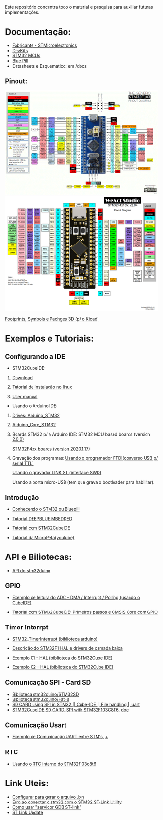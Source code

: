 Este repositório concentra todo o material e pesquisa para auxiliar futuras implementações.

# Documentação:
- [Fabricante - STMicroelectronics](https://www.st.com/content/st_com/en/stm32-mcu-developer-zone.html)
- [DevKits](https://stm32-base.org/boards/)
- [STM32 MCUs](https://www.st.com/en/microcontrollers-microprocessors/stm32-mainstream-mcus.html)
- [Blue Pill](https://stm32-base.org/boards/STM32F103C8T6-Blue-Pill.html)
- Datasheets e Esquematico: em /docs

## Pinout:
![BluePill](STM32/docs/BluePill_Pinout.png)
![BlackPill](STM32/docs/BlackPill_Pinout.png)

[Footprints, Symbols e Pachges 3D (p/ o Kicad)](https://github.com/yet-another-average-joe/Kicad-STM32)


# Exemplos e Tutoriais:
## Configurando a IDE
- STM32CubeIDE: 
1. [Download](https://www.st.com/en/development-tools/stm32cubeide.html#st_description_sec-nav-tab)

2. [Tutorial de Instalação no linux](http://techawarey.com/ubuntu/install-stm32cube-ide-in-ubuntu-linux-mint-step-by-step-guide/)

3. [User manual](https://www.st.com/resource/en/user_manual/dm00403500-stm32cubeprogrammer-software-description-stmicroelectronics.pdf)

- Usando o Arduino IDE:
1. [Drives: Arduino_STM32](https://github.com/rogerclarkmelbourne/Arduino_STM32)

2. [Arduino_Core_STM32](https://github.com/stm32duino/Arduino_Core_STM32)

3. Boards STM32 p/ a Arduino IDE:
    [STM32 MCU based boards (version 2.0.0)](https://github.com/stm32duino/BoardManagerFiles/raw/main/package_stmicroelectronics_index.json)
    
    [STM32F4xx boards (version 2020.1.17)](http://dan.drown.org/stm32duino/package_STM32duino_index.json)

4. Gravação dos programas: 
    [Usando o programador FTDI(converso USB p/ serial TTL)](https://capsistema.com.br/index.php/2020/12/12/introducao-ao-stm32-circuito-azul-usando-arduino-ide-led-piscando/#Preparando_o_IDE_Arduino_para_STM32_Blue_Pill)
    
    [Usando o gravador LINK ST (interface SWD)](https://www.filipeflop.com/blog/stm32-com-ide-a)
    
    Usando a porta micro-USB (tem que grava o bootloader para habilitar).



## Introdução
- [Conhecendo o STM32 ou Bluepill](https://www.curtocircuito.com.br/blog/arm/conhecendo-o-bluepill-stm32)

- [Tutorial DEEPBLUE MBEDDED](https://deepbluembedded-com.translate.goog/stm32-arm-programming-tutorials/?_x_tr_sl=en&_x_tr_tl=pt&_x_tr_hl=pt-BR&_x_tr_pto=sc)
- [Tutorial com STM32CubeIDE](https://www.youtube.com/playlist?list=PLjOLyDltrTdk7XqeOdhzxLlAY12-DiLUI)

- [Tutorial da MicroPeta(youtube)](https://www.youtube.com/playlist?list=PL5e8EBlOu5_P_RV5HJfVLYniii4qZYcp4)


# API e Biliotecas:
- [API do stm32duino](https://github.com/stm32duino/wiki/wiki/API#spi)

## GPIO 
- [Exemplo de leitura do ADC - DMA / Interrupt / Polling (usando o CubeIDE)](https://deepbluembedded-com.translate.goog/stm32-adc-read-example-dma-interrupt-polling/?_x_tr_sl=en&_x_tr_tl=pt&_x_tr_hl=pt-BR&_x_tr_pto=op,sc)

- [Tutorial com STM32CubeIDE: Primeiros passos e CMSIS Core com GPIO](https://embarcados.com.br/stm32cubeide-primeiros-passos-e-cmsis-core-com-gpio/)

## Timer Interrpt
 
- [STM32_TimerInterrupt (biblioteca arduino)](https://www.arduino.cc/reference/en/libraries/stm32_timerinterrupt/)

- [Descrição do STM32F1 HAL e drivers de camada baixa](https://www.st.com/resource/en/user_manual/dm00154093-description-of-stm32f1-hal-and-lowlayer-drivers-stmicroelectronics.pdf)

- [Exemplo 01 - HAL (biblioteca do STM32Cube IDE)](https://microcontrollerslab-com.translate.goog/stm32-blue-pill-timer-interrupt-stm32cube-ide-hal-libraries/?_x_tr_sl=en&_x_tr_tl=pt&_x_tr_hl=pt-BR&_x_tr_pto=sc)
- [Exemplo 02 - HAL (biblioteca do STM32Cube IDE)](https://deepbluembedded-com.translate.goog/stm32-timer-interrupt-hal-example-timer-mode-lab/?_x_tr_sl=en&_x_tr_tl=pt&_x_tr_hl=pt-BR&_x_tr_pto=sc)

## Comunicação SPI - Card SD
- [Biblioteca stm32duino/STM32SD](https://github.com/stm32duino/STM32SD)
- [Biblioteca stm32duino/FatFs](https://github.com/stm32duino/FatFs)
- [SD CARD using SPI in STM32 || Cube-IDE || File handling || uart](https://www.youtube.com/watch?v=spVIZO-jbxE) 
- [STM32CubeIDE SD CARD. SPI with STM32F103C8T6](https://www.youtube.com/watch?v=aqSNz26Cuio&ab_channel=MicroPetabyNizarMohideen), [doc](https://www.micropeta.com/video29)

## Comunicação Usart 
- [Exemplo de Comunicação UART entre STM's](https://www.youtube.com/watch?v=TJaHRDkYzCo&ab_channel=MicroPetabyNizarMohideen), [+](https://www.micropeta.com/video22)

## RTC
- [Usando o RTC interno do STM32f103c8t6](http://ruyjorje.blogspot.com/2016/07/usando-o-rtc-interno-do-stm32f103c8t6.html)

# Link Uteis:
- [Configurar para gerar o arquivo .bin](https://embarcados.com.br/stm32cubeide-primeiros-passos-e-cmsis-core-com-gpio/#:~:text=pinos%20do%20PORTB.-,Configurando%20processo%20de%20compila%C3%A7%C3%A3o%20e%20download%20do%20firmware%20via%20debugging%20mode,-Depois%20de%20efetuar)
- [Erro ao conectar o stm32 com o STM32 ST-Link Utility](https://www.youtube.com/watch?v=FbGOg6gRQqA)
- [Como usar "servidor GDB ST-link"](https://copyprogramming.com/howto/how-do-i-use-st-link-gdb-server)
- [ST Link Update](https://www.youtube.com/watch?v=Tt-eyglKpIs&ab_channel=Weblearning)